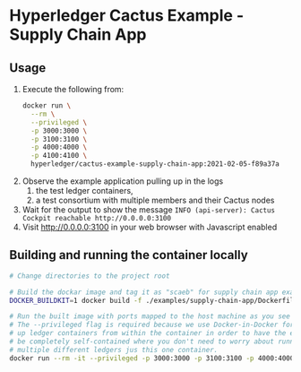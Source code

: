 # Hyperledger Cactus Example - Supply Chain App


## Usage

1. Execute the following from:
    ```sh
    docker run \
      --rm \
      --privileged \
      -p 3000:3000 \
      -p 3100:3100 \
      -p 4000:4000 \
      -p 4100:4100 \
      hyperledger/cactus-example-supply-chain-app:2021-02-05-f89a37a
    ```
2. Observe the example application pulling up in the logs
   1. the test ledger containers,
   2. a test consortium with multiple members and their Cactus nodes
3. Wait for the output to show the message `INFO (api-server): Cactus Cockpit reachable http://0.0.0.0:3100`
4. Visit http://0.0.0.0:3100 in your web browser with Javascript enabled

## Building and running the container locally

```sh
# Change directories to the project root

# Build the dockar image and tag it as "scaeb" for supply chain app example backend
DOCKER_BUILDKIT=1 docker build -f ./examples/supply-chain-app/Dockerfile . -t scaeb

# Run the built image with ports mapped to the host machine as you see fit
# The --privileged flag is required because we use Docker-in-Docker for pulling
# up ledger containers from within the container in order to have the example
# be completely self-contained where you don't need to worry about running
# multiple different ledgers jus this one container.
docker run --rm -it --privileged -p 3000:3000 -p 3100:3100 -p 4000:4000 -p 4100:4100 scaeb
```
